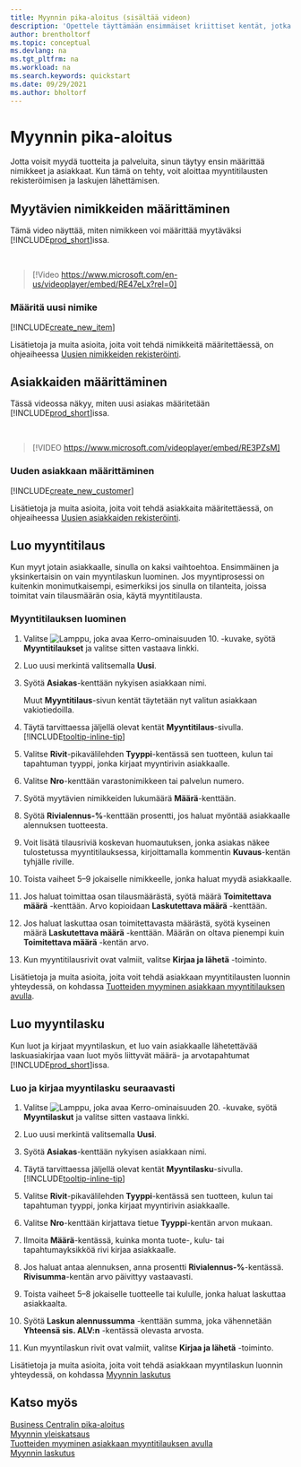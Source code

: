 ```yaml
---
title: Myynnin pika-aloitus (sisältää videon)
description: 'Opettele täyttämään ensimmäiset kriittiset kentät, jotka koskevat tuotteita ja asiakkaita Business Centralissa, jotta voit aloittaa myyntiprosessisi.'
author: brentholtorf
ms.topic: conceptual
ms.devlang: na
ms.tgt_pltfrm: na
ms.workload: na
ms.search.keywords: quickstart
ms.date: 09/29/2021
ms.author: bholtorf
---
```


# <a name="sales-quick-start"></a>Myynnin pika-aloitus

Jotta voisit myydä tuotteita ja palveluita, sinun täytyy ensin määrittää nimikkeet ja asiakkaat. Kun tämä on tehty, voit aloittaa myyntitilausten rekisteröimisen ja laskujen lähettämisen.

## <a name="set-up-items-to-sell"></a>Myytävien nimikkeiden määrittäminen

Tämä video näyttää, miten nimikkeen voi määrittää myytäväksi [!INCLUDE[prod_short](includes/prod_short.md)]issa.

<br>

> [!Video https://www.microsoft.com/en-us/videoplayer/embed/RE47eLx?rel=0]

### <a name="set-up-a-new-item"></a>Määritä uusi nimike

[!INCLUDE[create_new_item](includes/create_new_item.md)]

Lisätietoja ja muita asioita, joita voit tehdä nimikkeitä määritettäessä, on ohjeaiheessa [Uusien nimikkeiden rekisteröinti](inventory-how-register-new-items.md).  

## <a name="set-up-customers"></a>Asiakkaiden määrittäminen

Tässä videossa näkyy, miten uusi asiakas määritetään [!INCLUDE[prod_short](includes/prod_short.md)]issa.  

<br>

> [!VIDEO https://www.microsoft.com/videoplayer/embed/RE3PZsM]

### <a name="set-up-a-new-customer"></a>Uuden asiakkaan määrittäminen

[!INCLUDE[create_new_customer](includes/create_new_customer.md)]

Lisätietoja ja muita asioita, joita voit tehdä asiakkaita määritettäessä, on ohjeaiheessa [Uusien asiakkaiden rekisteröinti](sales-how-register-new-customers.md).

## <a name="create-a-sales-order"></a>Luo myyntitilaus

Kun myyt jotain asiakkaalle, sinulla on kaksi vaihtoehtoa. Ensimmäinen ja yksinkertaisin on vain myyntilaskun luominen. Jos myyntiprosessi on kuitenkin monimutkaisempi, esimerkiksi jos sinulla on tilanteita, joissa toimitat vain tilausmäärän osia, käytä myyntitilausta.

### <a name="to-create-a-sales-order"></a>Myyntitilauksen luominen

1. Valitse ![Lamppu, joka avaa Kerro-ominaisuuden 10.](media/ui-search/search_small.png "Kerro, mitä haluat tehdä") -kuvake, syötä **Myyntitilaukset** ja valitse sitten vastaava linkki.
2. Luo uusi merkintä valitsemalla **Uusi**.
3. Syötä **Asiakas**-kenttään nykyisen asiakkaan nimi.

    Muut **Myyntitilaus**-sivun kentät täytetään nyt valitun asiakkaan vakiotiedoilla.  

4. Täytä tarvittaessa jäljellä olevat kentät **Myyntitilaus**-sivulla. [!INCLUDE[tooltip-inline-tip](includes/tooltip-inline-tip_md.md)]

5. Valitse **Rivit**-pikavälilehden **Tyyppi**-kentässä sen tuotteen, kulun tai tapahtuman tyyppi, jonka kirjaat myyntirivin asiakkaalle.

6. Valitse **Nro**-kenttään varastonimikkeen tai palvelun numero.

7. Syötä myytävien nimikkeiden lukumäärä **Määrä**-kenttään.

8. Syötä **Rivialennus-%**-kenttään prosentti, jos haluat myöntää asiakkaalle alennuksen tuotteesta.

9. Voit lisätä tilausriviä koskevan huomautuksen, jonka asiakas näkee tulostetussa myyntitilauksessa, kirjoittamalla kommentin **Kuvaus**-kentän tyhjälle riville.

10. Toista vaiheet 5–9 jokaiselle nimikkeelle, jonka haluat myydä asiakkaalle.

11. Jos haluat toimittaa osan tilausmäärästä, syötä määrä **Toimitettava määrä** -kenttään. Arvo kopioidaan **Laskutettava määrä** -kenttään.

12. Jos haluat laskuttaa osan toimitettavasta määrästä, syötä kyseinen määrä **Laskutettava määrä** -kenttään. Määrän on oltava pienempi kuin **Toimitettava määrä** -kentän arvo.

13. Kun myyntitilausrivit ovat valmiit, valitse **Kirjaa ja lähetä** -toiminto.

Lisätietoja ja muita asioita, joita voit tehdä asiakkaan myyntitilausten luonnin yhteydessä, on kohdassa [Tuotteiden myyminen asiakkaan myyntitilauksen avulla](sales-how-sell-products.md).  

## <a name="create-a-sales-invoice"></a>Luo myyntilasku

Kun luot ja kirjaat myyntilaskun, et luo vain asiakkaalle lähetettävää laskuasiakirjaa vaan luot myös liittyvät määrä- ja arvotapahtumat [!INCLUDE[prod_short](includes/prod_short.md)]issa.

### <a name="to-create-and-post-a-sales-invoice"></a>Luo ja kirjaa myyntilasku seuraavasti

1. Valitse ![Lamppu, joka avaa Kerro-ominaisuuden 20.](media/ui-search/search_small.png "Kerro, mitä haluat tehdä") -kuvake, syötä **Myyntilaskut** ja valitse sitten vastaava linkki.  

2. Luo uusi merkintä valitsemalla **Uusi**.

3. Syötä **Asiakas**-kenttään nykyisen asiakkaan nimi.

4. Täytä tarvittaessa jäljellä olevat kentät **Myyntilasku**-sivulla. [!INCLUDE[tooltip-inline-tip](includes/tooltip-inline-tip_md.md)]

5. Valitse **Rivit**-pikavälilehden **Tyyppi**-kentässä sen tuotteen, kulun tai tapahtuman tyyppi, jonka kirjaat myyntirivin asiakkaalle.

6. Valitse **Nro**-kenttään kirjattava tietue **Tyyppi**-kentän arvon mukaan.

7. Ilmoita **Määrä**-kentässä, kuinka monta tuote-, kulu- tai tapahtumayksikköä rivi kirjaa asiakkaalle.  

8. Jos haluat antaa alennuksen, anna prosentti **Rivialennus-%**-kentässä. **Rivisumma**-kentän arvo päivittyy vastaavasti.  

9. Toista vaiheet 5–8 jokaiselle tuotteelle tai kululle, jonka haluat laskuttaa asiakkaalta.  

10. Syötä **Laskun alennussumma** -kenttään summa, joka vähennetään **Yhteensä sis. ALV:n** -kentässä olevasta arvosta.

11. Kun myyntilaskun rivit ovat valmiit, valitse **Kirjaa ja lähetä** -toiminto.  

Lisätietoja ja muita asioita, joita voit tehdä asiakkaan myyntilaskun luonnin yhteydessä, on kohdassa [Myynnin laskutus](sales-how-invoice-sales.md)

## <a name="see-also"></a>Katso myös

[Business Centralin pika-aloitus](quick-start-business-central.md)  
[Myynnin yleiskatsaus](sales-manage-sales.md)  
[Tuotteiden myyminen asiakkaan myyntitilauksen avulla](sales-how-sell-products.md)  
[Myynnin laskutus](sales-how-invoice-sales.md)  
